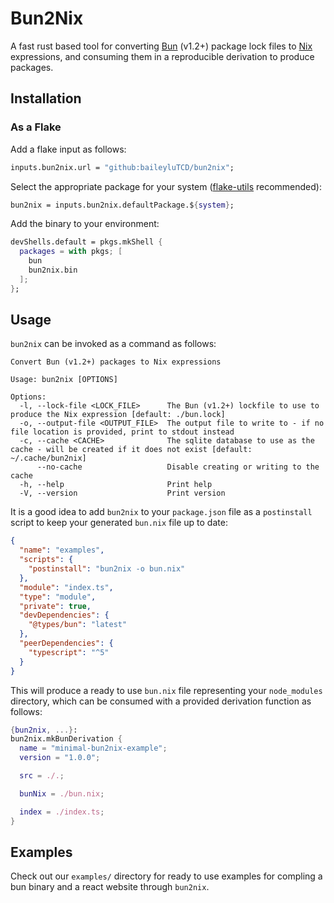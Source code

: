# Bun2Nix

A fast rust based tool for converting [Bun](https://bun.sh/) (v1.2+) package lock files to [Nix](https://nixos.wiki/) expressions, and consuming them in a reproducible derivation to produce packages.

## Installation

### As a Flake

Add a flake input as follows:

```nix
inputs.bun2nix.url = "github:baileyluTCD/bun2nix";
```

Select the appropriate package for your system ([flake-utils](https://github.com/numtide/flake-utils) recommended):

```nix
bun2nix = inputs.bun2nix.defaultPackage.${system};
```

Add the binary to your environment:

```nix
devShells.default = pkgs.mkShell {
  packages = with pkgs; [
    bun
    bun2nix.bin
  ];
};
```

## Usage

`bun2nix` can be invoked as a command as follows:

```
Convert Bun (v1.2+) packages to Nix expressions

Usage: bun2nix [OPTIONS]

Options:
  -l, --lock-file <LOCK_FILE>      The Bun (v1.2+) lockfile to use to produce the Nix expression [default: ./bun.lock]
  -o, --output-file <OUTPUT_FILE>  The output file to write to - if no file location is provided, print to stdout instead
  -c, --cache <CACHE>              The sqlite database to use as the cache - will be created if it does not exist [default: ~/.cache/bun2nix]
      --no-cache                   Disable creating or writing to the cache
  -h, --help                       Print help
  -V, --version                    Print version
```

It is a good idea to add `bun2nix` to your `package.json` file as a `postinstall` script to keep your generated `bun.nix` file up to date:

```json
{
  "name": "examples",
  "scripts": {
    "postinstall": "bun2nix -o bun.nix"
  },
  "module": "index.ts",
  "type": "module",
  "private": true,
  "devDependencies": {
    "@types/bun": "latest"
  },
  "peerDependencies": {
    "typescript": "^5"
  }
}
```

This will produce a ready to use `bun.nix` file representing your `node_modules` directory, which can be consumed with a provided derivation function as follows:

```nix
{bun2nix, ...}:
bun2nix.mkBunDerivation {
  name = "minimal-bun2nix-example";
  version = "1.0.0";

  src = ./.;

  bunNix = ./bun.nix;

  index = ./index.ts;
}
```

## Examples

Check out our `examples/` directory for ready to use examples for compling a bun binary and a react website through `bun2nix`.
